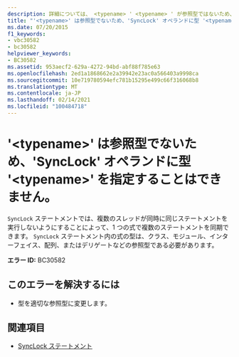 ```yaml
---
description: 詳細については、 <typename> ' <typename> ' が参照型ではないため、' SyncLock ' オペランドを型 ' ' にすることはできません。
title: "'<typename>' は参照型でないため、'SyncLock' オペランドに型 '<typename>' を指定することはできません。"
ms.date: 07/20/2015
f1_keywords:
- vbc30582
- bc30582
helpviewer_keywords:
- BC30582
ms.assetid: 953aecf2-629a-4272-94bd-abf88f785e63
ms.openlocfilehash: 2ed1a1868662e2a39942e23ac0a566403a9998ca
ms.sourcegitcommit: 10e719780594efc781b15295e499c66f316068b8
ms.translationtype: MT
ms.contentlocale: ja-JP
ms.lasthandoff: 02/14/2021
ms.locfileid: "100484718"
---
```

# <a name="synclock-operand-cannot-be-of-type-typename-because-typename-is-not-a-reference-type"></a>'\<typename>' は参照型でないため、'SyncLock' オペランドに型 '\<typename>' を指定することはできません。

`SyncLock` ステートメントでは、複数のスレッドが同時に同じステートメントを実行しないようにすることによって、1 つの式で複数のステートメントを同期できます。 `SyncLock` ステートメント内の式の型は、クラス、モジュール、インターフェイス、配列、またはデリゲートなどの参照型である必要があります。  
  
 **エラー ID:** BC30582  
  
## <a name="to-correct-this-error"></a>このエラーを解決するには  
  
- 型を適切な参照型に変更します。  
  
## <a name="see-also"></a>関連項目

- [SyncLock ステートメント](../language-reference/statements/synclock-statement.md)
